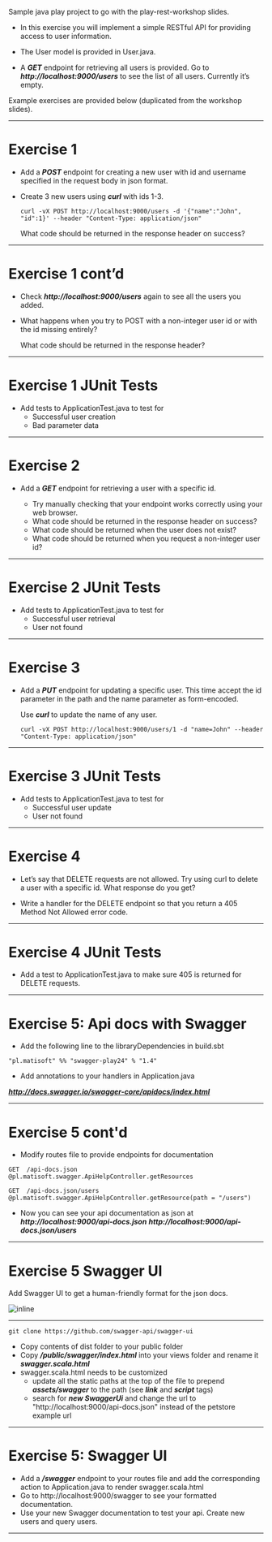 
Sample java play project to go with the play-rest-workshop slides.

* In this exercise you will implement a simple RESTful API for providing access to user information.

* The User model is provided in User.java.  

* A __*GET*__ endpoint for retrieving all users is provided.  Go to __*http://localhost:9000/users*__ to see the list of all users.  Currently it’s empty.

Example exercises are provided below (duplicated from the workshop slides).

---

# __Exercise 1__

* Add a __*POST*__ endpoint for creating a new user with id and username specified in the request body in json format.

* Create 3 new users using __*curl*__ with ids 1-3.
	
	```curl -vX POST http://localhost:9000/users -d '{"name":"John", "id":1}' --header "Content-Type: application/json"```  
	
	What code should be returned in the response header on success?  

---

# __Exercise 1 cont’d__

* Check __*http://localhost:9000/users*__ again to see all the users you added.

* What happens when you try to POST with a non-integer user id or with the id missing entirely?  

	What code should be returned in the response header?  

---

# __Exercise 1 JUnit Tests__

* Add tests to ApplicationTest.java to test for
	* Successful user creation 
	* Bad parameter data

---

# __Exercise 2__

* Add a __*GET*__ endpoint for retrieving a user with a specific id.  

	*	Try manually checking that your endpoint works correctly using your web browser.
	*	What code should be returned in the response header on success?
	*	What code should be returned when the user does not exist?
	*	What code should be returned when you request a non-integer user id?


---

# __Exercise 2 JUnit Tests__

* Add tests to ApplicationTest.java to test for
	* Successful user retrieval
	* User not found

---

# __Exercise 3__

* Add a __*PUT*__ endpoint for updating a specific user. This time accept the id parameter in the path and the name parameter as form-encoded.
	
	Use __*curl*__ to update the name of any user.

	```curl -vX POST http://localhost:9000/users/1 -d "name=John" --header "Content-Type: application/json"``` 
	


---

# __Exercise 3 JUnit Tests__

* Add tests to ApplicationTest.java to test for
	* Successful user update
	* User not found

---

# __Exercise 4__

* Let’s say that DELETE requests are not allowed.  Try using curl to delete a user with a specific id.  What response do you get?

* Write a handler for the DELETE endpoint so that you return a 405 Method Not Allowed error code.  



---

# __Exercise 4 JUnit Tests__

* Add a test to ApplicationTest.java to make sure 405 is returned for DELETE requests.


---

# __Exercise 5: Api docs with Swagger__

* Add the following line to the libraryDependencies in build.sbt 

```"pl.matisoft" %% "swagger-play24" % "1.4"```

* Add annotations to your handlers in Application.java

__*http://docs.swagger.io/swagger-core/apidocs/index.html*__

---
# __Exercise 5 cont'd__



* Modify routes file to provide endpoints for documentation

```GET  /api-docs.json            @pl.matisoft.swagger.ApiHelpController.getResources```

```GET  /api-docs.json/users      @pl.matisoft.swagger.ApiHelpController.getResource(path = "/users") ```

* Now you can see your api documentation as json at 
__*http://localhost:9000/api-docs.json*__ 
__*http://localhost:9000/api-docs.json/users*__ 

---

# __Exercise 5 Swagger UI__

Add Swagger UI to get a human-friendly format for the json docs.

![inline](./images/swagger.jpg)

---

```git clone https://github.com/swagger-api/swagger-ui```

* Copy contents of dist folder to your public folder
* Copy __*/public/swagger/index.html*__ into your views folder and rename it __*swagger.scala.html*__
* swagger.scala.html needs to be customized
	* update all the static paths at the top of the file to prepend __*assets/swagger*__ to the path (see __*link*__ and __*script*__ tags)
	* search for __*new SwaggerUi*__ and change the url to "http://localhost:9000/api-docs.json" instead of the petstore example url 


---

# __Exercise 5:  Swagger UI__

* Add a __*/swagger*__ endpoint to your routes file and add the corresponding action to Application.java to render swagger.scala.html
* Go to http://localhost:9000/swagger to see your formatted documentation.
* Use your new Swagger documentation to test your api.  Create new users and query users.

---

